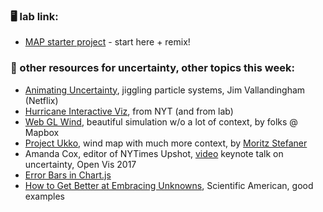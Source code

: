### 🖥️ lab link:
- [MAP starter project](https://glitch.com/edit/#!/satin-workable-surf?path=README.md%3A5%3A7) - start here + remix!

### 🤖 other resources for uncertainty, other topics this week:
- [Animating Uncertainty](https://vallandingham.me/animating_uncertainty.html), jiggling particle systems, Jim Vallandingham (Netflix)
- [Hurricane Interactive Viz](https://www.nytimes.com/interactive/2019/08/29/opinion/hurricane-dorian-forecast-map.html), from NYT (and from lab)
- [Web GL Wind](https://mapbox.github.io/webgl-wind/demo/), beautiful simulation w/o a lot of context, by folks @ Mapbox
- [Project Ukko](https://project-ukko.net/map.html#), wind map with much more context, by [Moritz Stefaner](https://truth-and-beauty.net/)
- Amanda Cox, editor of NYTimes Upshot, [video](https://www.youtube.com/watch?v=0L1tGo-DvD0) keynote talk on uncertainty, Open Vis 2017
- [Error Bars in Chart.js](https://handsondataviz.org/chartjs-error-bars.html)
- [How to Get Better at Embracing Unknowns](https://www.scientificamerican.com/article/how-to-get-better-at-embracing-unknowns/), Scientific American, good examples
